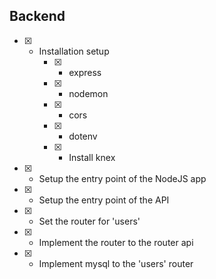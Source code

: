 ## Backend

* [x] - Installation setup
    * [x] - express   
    * [x] - nodemon
    * [x] - cors
    * [x] - dotenv
    * [x] - Install knex
* [x] - Setup the entry point of the NodeJS app
* [x] - Setup the entry point of the API
* [x] - Set the router for 'users'
* [x] - Implement the router to the router api
* [x] - Implement mysql to the 'users' router
